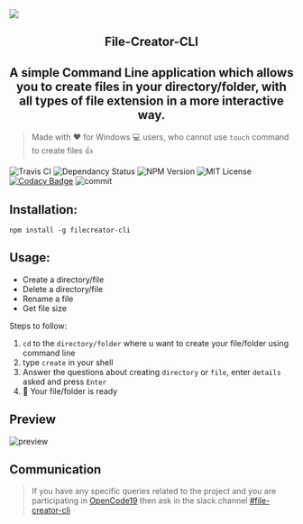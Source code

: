 <img src="https://user-images.githubusercontent.com/33368759/43454877-e622ecdc-94db-11e8-9e6f-cfcd8b32808a.png">
<h2 align="center">File-Creator-CLI</h2>
<h2 align="center">A simple Command Line application which allows you to create files in your directory/folder, with all types of file extension <bold>in a more interactive way.</bold></h2>

> Made with :heart: for Windows 💻  users, who cannot use `touch` command to create files :+1:

<!--Remove the ones not wanted-->
![Travis CI](https://img.shields.io/travis/com/debck/File-Creator-CLI/master.svg?style=flat-square)
![Dependancy Status](https://david-dm.org/debck/File-Creator-CLI.svg)
![NPM Version](https://badge.fury.io/js/filecreator-cli.svg)
![MIT License](https://img.shields.io/github/license/debck/File-Creator-CLI.svg?style=flat-square)
[![Codacy Badge](https://api.codacy.com/project/badge/Grade/151425cd67f54195aedcf9a04a6ad731)](https://www.codacy.com/app/debck/File-Creator-CLI?utm_source=github.com&amp;utm_medium=referral&amp;utm_content=debck/File-Creator-CLI&amp;utm_campaign=Badge_Grade)
![commit](https://img.shields.io/github/last-commit/debck/File-Creator-CLI.svg)
## Installation: 
` npm install -g filecreator-cli ` 

## Usage:
* Create a directory/file
* Delete a directory/file
* Rename a file
* Get file size

Steps to follow:
1. `cd` to the `directory/folder` where u want to create your file/folder using command line
2. type `create` in your shell
3. Answer the questions about creating `directory` or `file`, 
  enter  `details` asked and press `Enter`
4. :tada: Your file/folder is ready

## Preview

![preview](gif/usage.gif)

## Communication
> If you have any specific queries related to the project and you are participating in [OpenCode19](https://opencodeiiita.github.io/)
then ask in the slack channel [#file-creator-cli](https://opencodeiiita.slack.com/messages/CFBRTFFJN/)

